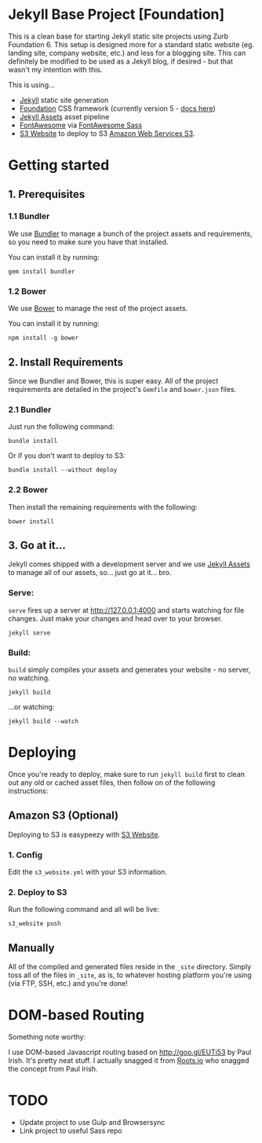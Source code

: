 # Jekyll Base Project [Foundation]

This is a clean base for starting Jekyll static site projects using Zurb Foundation 6. This setup is designed more for a
standard static website (eg. landing site, company website, etc.) and less for a blogging site. This can definitely
be modified to be used as a Jekyll blog, if desired - but that wasn't my intention with this.

This is using...
- [Jekyll](http://jekyllrb.com/) static site generation
- [Foundation](http://foundation.zurb.com/) CSS framework (currently version 5 - [docs here](http://foundation.zurb.com/sites/docs/v/5.5.3/))
- [Jekyll Assets](https://github.com/ixti/jekyll-assets) asset pipeline
- [FontAwesome](http://fortawesome.github.io/Font-Awesome/) via [FontAwesome Sass](https://github.com/FortAwesome/font-awesome-sass)
- [S3 Website](https://github.com/laurilehmijoki/s3_website) to deploy to S3 [Amazon Web Services S3](http://aws.amazon.com/s3/).


# Getting started

## 1. Prerequisites

### 1.1 Bundler

We use [Bundler](http://bundler.io/) to manage a bunch of the project assets and requirements, so you need to make sure you have that installed.

You can install it by running:

```
gem install bundler
```

### 1.2 Bower

We use [Bower](http://bower.io/) to manage the rest of the project assets.

You can install it by running:

```
npm install -g bower
```


## 2. Install Requirements

Since we Bundler and Bower, this is super easy. All of the project requirements are detailed in the project's `Gemfile` and `bower.json` files.

### 2.1 Bundler

Just run the following command:

```
bundle install
```

Or if you don't want to deploy to S3:

```
bundle install --without deploy
```

### 2.2 Bower

Then install the remaining requirements with the following:

```
bower install
```


## 3. Go at it...

Jekyll comes shipped with a development server and we use [Jekyll Assets](https://github.com/ixti/jekyll-assets) to manage all of our assets, so... just go at it... bro.

### Serve:

`serve` fires up a server at http://127.0.0.1:4000 and starts watching for file changes. Just make your changes and head over to your browser.

```
jekyll serve
```

### Build:

`build` simply compiles your assets and generates your website - no server, no watching.

```
jekyll build
```

...or watching:

```
jekyll build --watch
```

# Deploying

Once you're ready to deploy, make sure to run `jekyll build` first to clean out any old or cached asset files, then follow on of the following instructions:

## Amazon S3 (Optional)

Deploying to S3 is easypeezy with [S3 Website](https://github.com/laurilehmijoki/s3_website).

### 1. Config

Edit the `s3_website.yml` with your S3 information.

### 2. Deploy to S3

Run the following command and all will be live:

```
s3_website push
```

## Manually

All of the compiled and generated files reside in the `_site` directory. Simply toss all of the files in `_site`, as is, to whatever hosting platform you're using (via FTP,
SSH, etc.) and you're done!

# DOM-based Routing

Something note worthy:

I use DOM-based Javascript routing based on http://goo.gl/EUTi53 by Paul Irish. It's pretty neat stuff. I actually snagged it from [Roots.io](https://github.com/roots/roots/blob/master/assets/js/_main.js) who snagged the concept from Paul Irish.

# TODO

- Update project to use Gulp and Browsersync
- Link project to useful Sass repo
